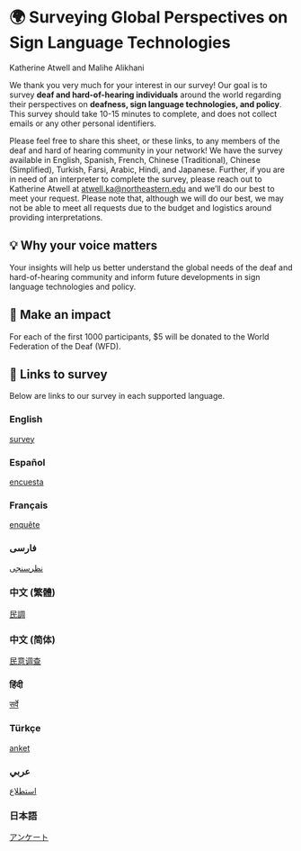 # 🌍 Surveying Global Perspectives on Sign Language Technologies
Katherine Atwell and Malihe Alikhani

We thank you very much for your interest in our survey! Our goal is to survey **deaf and hard-of-hearing individuals** around the world regarding their perspectives on **deafness, sign language technologies, and policy**. This survey should take 10-15 minutes to complete, and does not collect emails or any other personal identifiers. 

Please feel free to share this sheet, or these links, to any members of the deaf and hard of hearing community in your network! We have the survey available in English, Spanish, French, Chinese (Traditional), Chinese (Simplified), Turkish, Farsi, Arabic, Hindi, and Japanese. Further, if you are in need of an interpreter to complete the survey, please reach out to Katherine Atwell at atwell.ka@northeastern.edu and we’ll do our best to meet your request. Please note that, although we will do our best, we may not be able to meet all requests due to the budget and logistics around providing interpretations.

## 💡 Why your voice matters 
Your insights will help us better understand the global needs of the deaf and hard-of-hearing community and inform future developments in sign language technologies and policy.  

## 🌟 Make an impact
For each of the first 1000 participants, $5 will be donated to the World Federation of the Deaf (WFD).

## 🔗 Links to survey
Below are links to our survey in each supported language.
### English
[survey](https://forms.gle/TpcfJiwmpVQziFbW8)

### Español
[encuesta](https://forms.gle/nJNWoGZhXkTj7by97)

### Français
[enquête](https://forms.gle/PXwrxeEE1xNWNUyy9)

### فارسی
[نظرسنجی](https://forms.gle/o8yoMtVV2e6ygHVo7)

### 中文 (繁體)
[民調](https://forms.gle/L2Gr2j4FiD8R2nQr5)

### 中文 (简体)
[民意调查](https://forms.gle/amFqyBSzFMaaDL6E6)

### हिंदी
[सर्वे](https://forms.gle/juJW4GpzfYByuNQg9)

### Türkçe
[anket](https://forms.gle/eWi5nsQfCu5k5Khj8)

### عربي
[استطلاع](https://forms.gle/DVASm1ecgbpK8upbA)
### 日本語
[アンケート](https://forms.gle/ZssZzyqLA251gHJGA)
